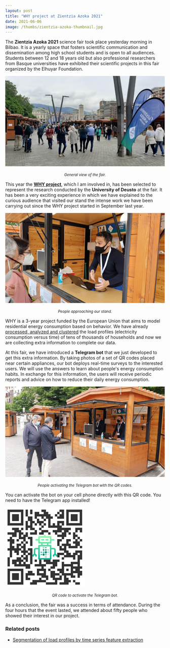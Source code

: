 ```yaml
---
layout: post
title: "WHY project at Zientzia Azoka 2021"
date: 2021-06-06
image: /thumbs/zientzia-azoka-thumbnail.jpg
---
```

The **Zientzia Azoka 2021** science fair took place yesterday morning in Bilbao. It is a yearly space that fosters scientific communication and dissemination among high school students and is open to all audiences. Students between 12 and 18 years old but also professional researchers from Basque universities have exhibited their scientific projects in this fair organized by the Elhuyar Foundation.

![](/img/zientzia-azoka-2021-entrance.jpg)
*<center><small>General view of the fair.</small></center>*

This year the **[WHY project](https://www.why-h2020.eu/)**, which I am involved in, has been selected to represent the research conducted by the **University of Deusto** at the fair. It has been a very exciting experience in which we have explained to the curious audience that visited our stand the intense work we have been carrying out since the WHY project started in September last year.

![](/img/zientzia-azoka-2021-me.jpg)
*<center><small>People approaching our stand.</small></center>*

WHY is a 3-year project funded by the European Union that aims to model residential energy consumption based on behavior. We have already [processed, analyzed and clustered](https://www.quesadagranja.com/segmentation-load-profiles) the load profiles (electricity consumption versus time) of tens of thousands of households and now we are collecting extra information to complete our data.

At this fair, we have introduced a **Telegram bot** that we just developed to get this extra information. By taking photos of a set of QR codes placed near certain appliances, our bot deploys real-time surveys to the interested users. We will use the answers to learn about people's energy consumption habits. In exchange for this information, the users will receive periodic reports and advice on how to reduce their daily energy consumption.

![](/img/zientzia-azoka-2021-users.jpg)
*<center><small>People activating the Telegram bot with the QR codes.</small></center>*

You can activate the bot on your cell phone directly with this QR code. You need to have the Telegram app installed!

![](/img/zientzia-azoka-2021-bot.png)
*<center><small>QR code to activate the Telegram bot.</small></center>*

As a conclusion, the fair was a success in terms of attendance. During the four hours that the event lasted, we attended about fifty people who showed their interest in our project.

### Related posts
* [Segmentation of load profiles by time series feature extraction](https://www.quesadagranja.com/segmentation-load-profiles)

